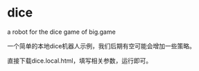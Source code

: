 # dice
a robot for the dice game of big.game


一个简单的本地dice机器人示例，我们后期有空可能会增加一些策略。

直接下载dice.local.html，填写相关参数，运行即可。
